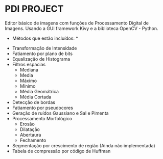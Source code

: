 # PDI PROJECT
Editor básico de imagens com funções de Processamento Digital de Imagens. Usando a GUI framework Kivy e  a biblioteca OpenCV - Python.

* Métodos que estão incluídos: *
- Transformação de Intensidade
- Fatiamento por plano de bits
- Equalização de Histograma
- Filtros espacias 
   - Mediana
   - Media
   - Máximo
   - Mínimo
   - Média Geomátrica
   - Média Cortada
- Detecção de bordas
- Fatiamento por pseudocores
- Geração de ruídos Gaussiano e Sal e Pimenta
- Processamento Morfológico
  - Erosão
  - Dilatação
  - Abertaura
  - Fechamento
- Segmentação por crescimento de região (Ainda não implementada)
- Tabela de compressão por código de Huffman

